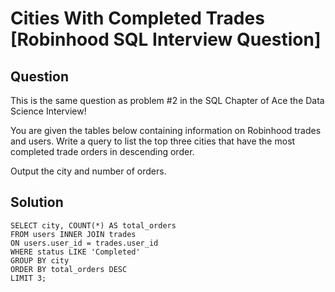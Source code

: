 # Cities With Completed Trades [Robinhood SQL Interview Question]

## Question
This is the same question as problem #2 in the SQL Chapter of Ace the Data Science Interview!

You are given the tables below containing information on Robinhood trades and users. Write a query to list the top three cities that have the most completed trade orders in descending order.

Output the city and number of orders.

## Solution
```
SELECT city, COUNT(*) AS total_orders
FROM users INNER JOIN trades
ON users.user_id = trades.user_id
WHERE status LIKE 'Completed'
GROUP BY city
ORDER BY total_orders DESC
LIMIT 3;
```
